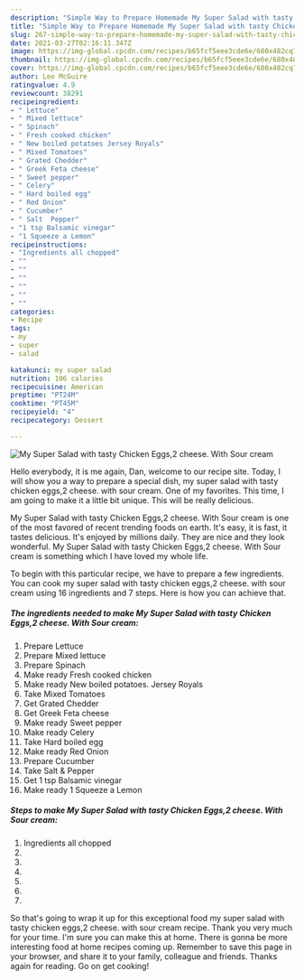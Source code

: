 ```yaml
---
description: "Simple Way to Prepare Homemade My Super Salad with tasty Chicken Eggs,2 cheese. With Sour cream"
title: "Simple Way to Prepare Homemade My Super Salad with tasty Chicken Eggs,2 cheese. With Sour cream"
slug: 267-simple-way-to-prepare-homemade-my-super-salad-with-tasty-chicken-eggs-2-cheese-with-sour-cream
date: 2021-03-27T02:16:11.347Z
image: https://img-global.cpcdn.com/recipes/b65fcf5eee3cde6e/680x482cq70/my-super-salad-with-tasty-chicken-eggs2-cheese-with-sour-cream-recipe-main-photo.jpg
thumbnail: https://img-global.cpcdn.com/recipes/b65fcf5eee3cde6e/680x482cq70/my-super-salad-with-tasty-chicken-eggs2-cheese-with-sour-cream-recipe-main-photo.jpg
cover: https://img-global.cpcdn.com/recipes/b65fcf5eee3cde6e/680x482cq70/my-super-salad-with-tasty-chicken-eggs2-cheese-with-sour-cream-recipe-main-photo.jpg
author: Leo McGuire
ratingvalue: 4.9
reviewcount: 38291
recipeingredient:
- " Lettuce"
- " Mixed lettuce"
- " Spinach"
- " Fresh cooked chicken"
- " New boiled potatoes Jersey Royals"
- " Mixed Tomatoes"
- " Grated Chedder"
- " Greek Feta cheese"
- " Sweet pepper"
- " Celery"
- " Hard boiled egg"
- " Red Onion"
- " Cucumber"
- " Salt  Pepper"
- "1 tsp Balsamic vinegar"
- "1 Squeeze a Lemon"
recipeinstructions:
- "Ingredients all chopped"
- ""
- ""
- ""
- ""
- ""
- ""
categories:
- Recipe
tags:
- my
- super
- salad

katakunci: my super salad 
nutrition: 106 calories
recipecuisine: American
preptime: "PT24M"
cooktime: "PT45M"
recipeyield: "4"
recipecategory: Dessert

---
```



![My Super Salad with tasty Chicken Eggs,2 cheese. With Sour cream](https://img-global.cpcdn.com/recipes/b65fcf5eee3cde6e/680x482cq70/my-super-salad-with-tasty-chicken-eggs2-cheese-with-sour-cream-recipe-main-photo.jpg)

Hello everybody, it is me again, Dan, welcome to our recipe site. Today, I will show you a way to prepare a special dish, my super salad with tasty chicken eggs,2 cheese. with sour cream. One of my favorites. This time, I am going to make it a little bit unique. This will be really delicious.

My Super Salad with tasty Chicken Eggs,2 cheese. With Sour cream is one of the most favored of recent trending foods on earth. It's easy, it is fast, it tastes delicious. It's enjoyed by millions daily. They are nice and they look wonderful. My Super Salad with tasty Chicken Eggs,2 cheese. With Sour cream is something which I have loved my whole life.




To begin with this particular recipe, we have to prepare a few ingredients. You can cook my super salad with tasty chicken eggs,2 cheese. with sour cream using 16 ingredients and 7 steps. Here is how you can achieve that.

<!--inarticleads1-->

##### The ingredients needed to make My Super Salad with tasty Chicken Eggs,2 cheese. With Sour cream:

1. Prepare  Lettuce
1. Prepare  Mixed lettuce
1. Prepare  Spinach
1. Make ready  Fresh cooked chicken
1. Make ready  New boiled potatoes. Jersey Royals
1. Take  Mixed Tomatoes
1. Get  Grated Chedder
1. Get  Greek Feta cheese
1. Make ready  Sweet pepper
1. Make ready  Celery
1. Take  Hard boiled egg
1. Make ready  Red Onion
1. Prepare  Cucumber
1. Take  Salt &amp; Pepper
1. Get 1 tsp Balsamic vinegar
1. Make ready 1 Squeeze a Lemon




<!--inarticleads2-->

##### Steps to make My Super Salad with tasty Chicken Eggs,2 cheese. With Sour cream:

1. Ingredients all chopped
1. 
1. 
1. 
1. 
1. 
1. 




So that's going to wrap it up for this exceptional food my super salad with tasty chicken eggs,2 cheese. with sour cream recipe. Thank you very much for your time. I'm sure you can make this at home. There is gonna be more interesting food at home recipes coming up. Remember to save this page in your browser, and share it to your family, colleague and friends. Thanks again for reading. Go on get cooking!
